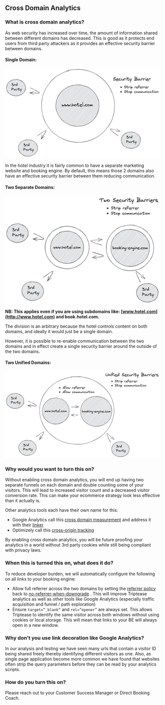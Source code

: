 ## Cross Domain Analytics

### What is cross domain analytics?

As web security has increased over time, the amount of information shared between different domains has decreased. This
is good as it protects end users from third party attackers as it provides an effective security barrier between
domains.

#### Single Domain:

![single-domain.png](assets/images/single-domain.png)

In the hotel industry it is fairly common to have a separate marketing website and booking engine. By default, this
means those 2 domains also have an effective security barrier between them reducing communication.

#### Two Separate Domains:

![two-separate-domains.png](assets/images/two-separate-domains.png)

**NB: This applies even if you are using subdomains like: [www.hotel.com](http://www.hotel.com) and book.hotel.com.**

The division is an arbitrary because the hotel controls content on both domains, and ideally it would just be a
single domain.

However, it is possible to re-enable communication between the two domains and in effect create a single security
barrier around the outside of the two domains.

#### Two Unified Domains:

![two-unified-domains.png](assets/images/two-unified-domains.png)

### Why would you want to turn this on?

Without enabling cross domain analytics, you will end up having two separate funnels on each domain and double counting
some of your visitors. This will lead to increased visitor count and a decreased visitor conversion rate. This can make
your ecommerce strategy look less effective than it actually is.

Other analytics tools each have their own name for this:

- Google Analytics call
  this [cross domain measurement](https://developers.google.com/analytics/devguides/collection/analyticsjs/cross-domain)
  and address it with their [linker](https://developers.google.com/analytics/devguides/collection/analyticsjs/linker)
- Optimizely call
  this [cross-origin tracking](https://support.optimizely.com/hc/en-us/articles/4410289774349-Cross-origin-tracking-in-Optimizely-Web)

By enabling cross domain analytics, you will be future proofing your analytics in a world without 3rd party cookies
while still being compliant with privacy laws.

### When this is turned this on, what does it do?

To reduce developer burden, we will automatically configure the following on all links to your booking engine:

- Allow full referrer across the two domains by setting
  the [referrer policy](https://developer.mozilla.org/en-US/docs/Web/HTTP/Headers/Referrer-Policy) back
  to [no-referrer-when-downgrade](https://developer.mozilla.org/en-US/docs/Web/HTTP/Headers/Referrer-Policy#:~:text=any%20referrer%20information.-,no%2Dreferrer%2Dwhen%2Ddowngrade,-Send%20the%20origin)
  . This will improve Triptease analytics as well as other tools like Google Analytics (especially traffic acquisition
  and funnel / path exploration)
- Ensure `target=”_blank”` and `rel=”opener”` are always set. This allows Triptease to identify the same visitor across
  both windows without using cookies or local storage. This will mean that links to your BE will always open
  in a new window.

### Why don’t you use link decoration like Google Analytics?

In our analysis and testing we have seen many urls that contain a visitor ID being shared freely thereby identifying
different visitors as one. Also, as single page application become more common we have found that
websites often strip the query parameters before they can be read by your analytics scripts.

### How do you turn this on?

Please reach out to your Customer Success Manager or Direct Booking Coach.